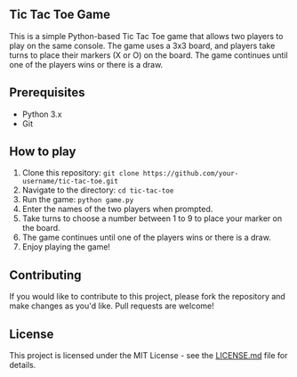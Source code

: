 ## Tic Tac Toe Game

This is a simple Python-based Tic Tac Toe game that allows two players to play on the same console. The game uses a 3x3 board, and players take turns to place their markers (X or O) on the board. The game continues until one of the players wins or there is a draw.

## Prerequisites

- Python 3.x
- Git

## How to play

1. Clone this repository: `git clone https://github.com/your-username/tic-tac-toe.git`
2. Navigate to the directory: `cd tic-tac-toe`
3. Run the game: `python game.py`
4. Enter the names of the two players when prompted.
5. Take turns to choose a number between 1 to 9 to place your marker on the board.
6. The game continues until one of the players wins or there is a draw.
7. Enjoy playing the game!

## Contributing

If you would like to contribute to this project, please fork the repository and make changes as you'd like. Pull requests are welcome! 

## License

This project is licensed under the MIT License - see the [LICENSE.md](LICENSE.md) file for details.
